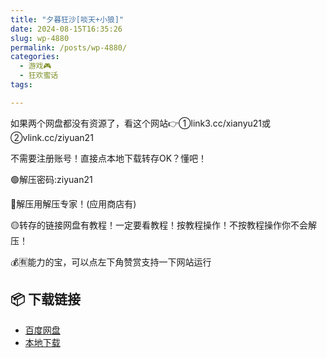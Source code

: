```yaml
---
title: "夕暮狂沙[啖天+小狼]"
date: 2024-08-15T16:35:26
slug: wp-4880
permalink: /posts/wp-4880/
categories:
  - 游戏🎮
  - 狂欢蜜话
tags:

---
```


如果两个网盘都没有资源了，看这个网站👉①link3.cc/xianyu21或②vlink.cc/ziyuan21

不需要注册账号！直接点本地下载转存OK？懂吧！

🟢解压密码:ziyuan21

🔵解压用解压专家！(应用商店有)

🟡转存的链接网盘有教程！一定要看教程！按教程操作！不按教程操作你不会解压！

💰🈶能力的宝，可以点左下角赞赏支持一下网站运行

## 📦 下载链接
- [百度网盘](https://blziyuan21.com/pay-download/4880?key=39910bc512&down_id=0)
- [本地下载](https://blziyuan21.com/pay-download/4880?key=39910bc512&down_id=1)

